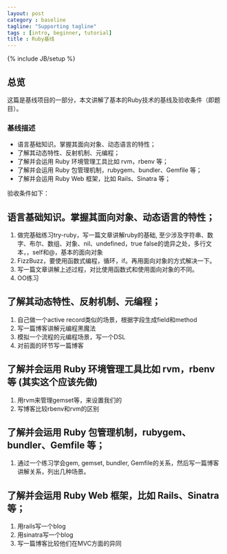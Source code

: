 ```yaml
---
layout: post
category : baseline
tagline: "Supporting tagline"
tags : [intro, beginner, tutorial]
title : Ruby基线
---
```

{% include JB/setup %}

## 总览

这篇是基线项目的一部分，本文讲解了基本的Ruby技术的基线及验收条件（即题目）。

### 基线描述

* 语言基础知识。掌握其面向对象、动态语言的特性；
* 了解其动态特性、反射机制、元编程；
* 了解并会运用 Ruby 环境管理工具比如 rvm，rbenv 等；
* 了解并会运用 Ruby 包管理机制，rubygem、bundler、Gemfile 等；
* 了解并会运用 Ruby Web 框架，比如 Rails、Sinatra 等；

验收条件如下：

## 语言基础知识。掌握其面向对象、动态语言的特性；

1. 做完基础练习try-ruby，写一篇文章讲解ruby的基础, 至少涉及字符串、数字、布尔、数组、对象、nil、undefined，true false的诡异之处，多行文本，，self和@，基本的面向对象
2. FizzBuzz，要使用函数式编程，循环，if。再用面向对象的方式解决一下。
3. 写一篇文章讲解上述过程，对比使用函数式和使用面向对象的不同。
4. OO练习

## 了解其动态特性、反射机制、元编程；

1. 自己做一个active record类似的场景，根据字段生成field和method
2. 写一篇博客讲解元编程黑魔法
3. 模拟一个流程的元编程场景，写一个DSL
4. 对前面的环节写一篇博客

## 了解并会运用 Ruby 环境管理工具比如 rvm，rbenv 等 (其实这个应该先做)

1. 用rvm来管理gemset等，来设置我们的
2. 写博客比较rbenv和rvm的区别


## 了解并会运用 Ruby 包管理机制，rubygem、bundler、Gemfile 等；

1. 通过一个练习学会gem, gemset, bundler, Gemfile的关系，然后写一篇博客讲解关系，列出几种场景。

## 了解并会运用 Ruby Web 框架，比如 Rails、Sinatra 等；

1. 用rails写一个blog
2. 用sinatra写一个blog
3. 写一篇博客比较他们在MVC方面的异同

